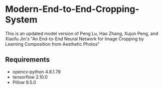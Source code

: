 # Modern-End-to-End-Cropping-System
This is an updated model version of Peng Lu, Hao Zhang, Xujun Peng, and Xiaofu Jin's "An End-to-End Neural Network for Image Cropping by Learning Composition from Aesthetic Photos"

## Requirements
- opencv-python 4.8.1.78
- tensorflow 2.10.0
- Pillow 9.5.0
